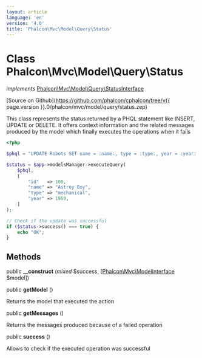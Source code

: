 ```yaml
---
layout: article
language: 'en'
version: '4.0'
title: 'Phalcon\Mvc\Model\Query\Status'
---
```

# Class **Phalcon\Mvc\Model\Query\Status**

*implements* [Phalcon\Mvc\Model\Query\StatusInterface](Phalcon_Mvc_Model_Query_StatusInterface)

[Source on Github](https://github.com/phalcon/cphalcon/tree/v{{ page.version }}.0/phalcon/mvc/model/query/status.zep)

This class represents the status returned by a PHQL
statement like INSERT, UPDATE or DELETE. It offers context
information and the related messages produced by the
model which finally executes the operations when it fails

```php
<?php

$phql = "UPDATE Robots SET name = :name:, type = :type:, year = :year: WHERE id = :id:";

$status = $app->modelsManager->executeQuery(
    $phql,
    [
        "id"   => 100,
        "name" => "Astroy Boy",
        "type" => "mechanical",
        "year" => 1959,
    ]
);

// Check if the update was successful
if ($status->success() === true) {
    echo "OK";
}

```


## Methods
public  **__construct** (*mixed* $success, [[Phalcon\Mvc\ModelInterface](Phalcon_Mvc_ModelInterface) $model])





public  **getModel** ()

Returns the model that executed the action



public  **getMessages** ()

Returns the messages produced because of a failed operation



public  **success** ()

Allows to check if the executed operation was successful



